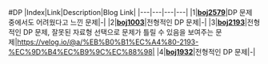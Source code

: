 #DP
|Index|Link|Description|Blog Link|
|---|---|---|---|
|1|[**boj2579**](../src/baekjoon/boj2579)|DP 문제 중에서도 어려웠다고 느낀 문제|-|
|2|[**boj1003**](../src/baekjoon/boj1003)|전형적인 DP 문제|-|
|3|[**boj2193**](../src/baekjoon/boj2193)|전형적인 DP 문제, 잘못된 자료형 선택으로 문제가 틀릴 수 있음을 보여주는 문제|https://velog.io/@a/%EB%B0%B1%EC%A4%80-2193-%EC%9D%B4%EC%B9%9C%EC%88%98|
|4|[**boj1932**](../src/baekjoon/boj1932)|전형적인 DP 문제|-|
